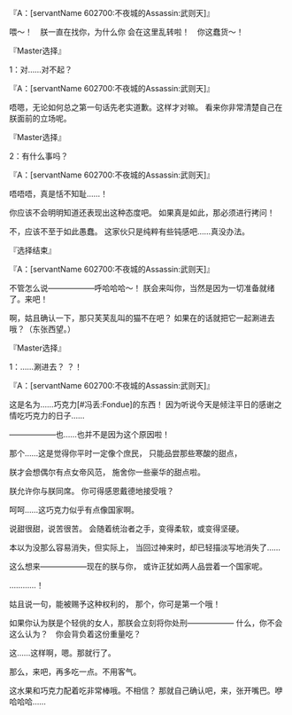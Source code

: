 『A：[servantName 602700:不夜城的Assassin:武则天]』

喂～！　朕一直在找你，为什么你
会在这里乱转啦！　你这蠢货～！

『Master选择』

1：对……对不起？

『A：[servantName 602700:不夜城的Assassin:武则天]』

唔嗯，无论如何总之第一句话先老实道歉。这样才对嘛。
看来你非常清楚自己在朕面前的立场呢。

『Master选择』

2：有什么事吗？

『A：[servantName 602700:不夜城的Assassin:武则天]』

唔唔唔，真是恬不知耻……！

你应该不会明明知道还表现出这种态度吧。
如果真是如此，那必须进行拷问！

不，应该不至于如此愚蠢。
这家伙只是纯粹有些钝感吧……真没办法。

『选择结束』

『A：[servantName 602700:不夜城的Assassin:武则天]』

不管怎么说——————呼哈哈哈～！
朕会来叫你，当然是因为一切准备就绪了。来吧！

啊，姑且确认一下，那只芙芙乱叫的猫不在吧？
如果在的话就把它一起涮进去哦？（东张西望。）

『Master选择』

1：……涮进去？
？！

『A：[servantName 602700:不夜城的Assassin:武则天]』

这是名为……巧克力[#冯丢:Fondue]的东西！
因为听说今天是倾注平日的感谢之情吃巧克力的日子……

——————也……也并不是因为这个原因啦！

那个……这是觉得你平时一定像个庶民，
只能品尝那些寒酸的甜点，

朕才会想偶尔有点女帝风范，
施舍你一些豪华的甜点啦。

朕允许你与朕同席。
你可得感恩戴德地接受哦？

呵呵……这巧克力似乎有点像国家啊。

说甜很甜，说苦很苦。
会随着统治者之手，变得柔软，或变得坚硬。

本以为没那么容易消失，但实际上，
当回过神来时，却已轻描淡写地消失了……

这么想来——————现在的朕与你，
或许正犹如两人品尝着一个国家呢。

…………！

姑且说一句，能被赐予这种权利的，
那个，你可是第一个哦！

如果你认为朕是个轻佻的女人，那朕会立刻将你处刑——————
什么，你不会这么认为？　你会背负着这份重量吃？

这……这样啊，嗯。那就行了。

那么，来吧，再多吃一点。不用客气。

这水果和巧克力配着吃非常棒哦。不相信？
那就自己确认吧，来，张开嘴巴。咿哈哈哈……

